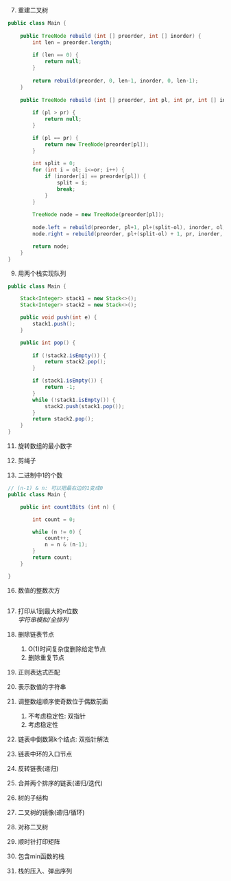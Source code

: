 7. 重建二叉树
```java
public class Main {
	
	public TreeNode rebuild (int [] preorder, int [] inorder) {
		int len = preorder.length;
		
		if (len == 0) {
			return null;
		}
		
		return rebuild(preorder, 0, len-1, inorder, 0, len-1);
	}
	
	public TreeNode rebuild (int [] preorder, int pl, int pr, int [] inorder, int ol, int or) {
		
		if (pl > pr) {
			return null;
		}

		if (pl == pr) {
			return new TreeNode(preorder[pl]); 
		}
		
		int split = 0;
		for (int i = ol; i<=or; i++) {
			if (inorder[i] == preorder[pl]) {
				split = i;
				break;
			}
		}
		
		TreeNode node = new TreeNode(preorder[pl]);
		
		node.left = rebuild(preorder, pl+1, pl+(split-ol), inorder, ol, split-1);
		node.right = rebuild(preorder, pl+(split-ol) + 1, pr, inorder, split+1, or);

		return node;
	}
}
```

9. 用两个栈实现队列
```java
public class Main {

	Stack<Integer> stack1 = new Stack<>();
	Stack<Integer> stack2 = new Stack<>();

	public void push(int e) {
		stack1.push();
	}

	public int pop() {
		
		if (!stack2.isEmpty()) {
			return stack2.pop();
		}

		if (stack1.isEmpty()) {
			return -1;
		}
		while (!stack1.isEmpty()) {
			stack2.push(stack1.pop());
		}	
		return stack2.pop();
	}
}

```

11. 旋转数组的最小数字

14. 剪绳子

15. 二进制中1的个数
```java
// (n-1) & n: 可以把最右边的1变成0
public class Main {

	public int count1Bits (int n) {

		int count = 0;

		while (n != 0) {
			count++;
			n = n & (n-1);
		}
		return count;
	}

}
```

16. 数值的整数次方
```java

```

17. 打印从1到最大的n位数\
*字符串模拟/全排列*

18. 删除链表节点 
    1.  O(1)时间复杂度删除给定节点
    2.  删除重复节点
19. 正则表达式匹配
20. 表示数值的字符串
21. 调整数组顺序使奇数位于偶数前面
    1. 不考虑稳定性: 双指针
	2. 考虑稳定性
22. 链表中倒数第k个结点: 双指针解法
23. 链表中环的入口节点
24. 反转链表(递归)
25. 合并两个排序的链表(递归/迭代)
26. 树的子结构
27. 二叉树的镜像(递归/循环)
28. 对称二叉树
29. 顺时针打印矩阵
30. 包含min函数的栈
31. 栈的压入、弹出序列